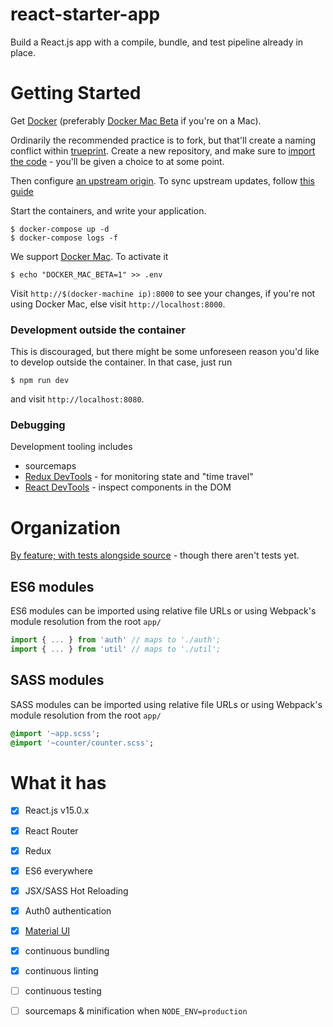 # react-starter-app

Build a React.js app with a compile, bundle, and test pipeline already in place.

# Getting Started

Get [Docker](https://docs.docker.com/linux/step_one/) (preferably [Docker Mac Beta](beta.docker.com) if you're on a Mac).

Ordinarily the recommended practice is to fork, but that'll create a naming conflict within [trueprint](github.com/trueprint). Create a new repository, and make sure to [import the code](https://help.github.com/articles/importing-your-project-to-github/) - you'll be given a choice to at some point.

Then configure [an upstream origin](https://help.github.com/articles/configuring-a-remote-for-a-fork/). To sync upstream updates, follow [this guide](https://help.github.com/articles/syncing-a-fork/)

Start the containers, and write your application.


```
$ docker-compose up -d
$ docker-compose logs -f
```


We support [Docker Mac](https://blog.docker.com/2016/03/docker-for-mac-windows-beta/). To activate it 

```
$ echo "DOCKER_MAC_BETA=1" >> .env
```

Visit `http://$(docker-machine ip):8000` to see your changes, if you're not using Docker Mac, else visit `http://localhost:8000`. 

### Development outside the container

This is discouraged, but there might be some unforeseen reason you'd like to develop outside the container. In that case, just run

```
$ npm run dev
```

and visit `http://localhost:8080`.

### Debugging

Development tooling includes

- sourcemaps
- [Redux DevTools](https://github.com/gaearon/redux-devtools#chrome-extension) - for monitoring state and "time travel"
- [React DevTools](https://chrome.google.com/webstore/detail/react-developer-tools/fmkadmapgofadopljbjfkapdkoienihi?hl=en) - inspect components in the DOM

# Organization

[By feature; with tests alongside source](http://marmelab.com/blog/2015/12/17/react-directory-structure.html) - though there aren't tests yet. 

## ES6 modules

ES6 modules can be imported using relative file URLs or using Webpack's module resolution from the root `app/`

```javascript
import { ... } from 'auth' // maps to './auth';
import { ... } from 'util' // maps to './util';
```

## SASS modules

SASS modules can be imported using relative file URLs or using Webpack's module resolution from the root `app/`

```sass
@import '~app.scss';
@import '~counter/counter.scss';
```

# What it has

- [x] React.js v15.0.x
- [x] React Router
- [x] Redux
- [x] ES6 everywhere
- [x] JSX/SASS Hot Reloading
- [x] Auth0 authentication
- [x] [Material UI](https://github.com/callemall/material-ui)
- [x] continuous bundling
- [x] continuous linting
- [ ] continuous testing
- [ ] sourcemaps & minification when `NODE_ENV=production`


